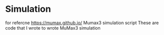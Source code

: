 # Simulation

for refercne https://mumax.github.io/
Mumax3 simulation script
These are code that I wrote to wrote MuMax3 simulation
